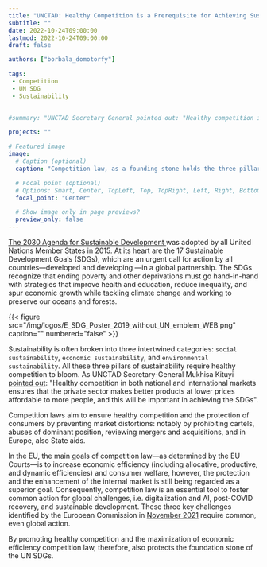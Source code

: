 ```yaml
---
title: "UNCTAD: Healthy Competition is a Prerequisite for Achieving Sustainable Development Goals"
subtitle: ""
date: 2022-10-24T09:00:00
lastmod: 2022-10-24T09:00:00
draft: false

authors: ["borbala_domotorfy"]

tags:
 - Competition
 - UN SDG
 - Sustainability
 

#summary: "UNCTAD Secretary General pointed out: "Healthy competition in both national and international markets ensures that the private sector makes better products at lower prices affordable to more people, and this will be important in achieving the SDGs" Therefore, competition law is an important foundation stone of SDGs."

projects: ""

# Featured image
image:
  # Caption (optional)
  caption: "Competition law, as a founding stone holds the three pillars of sustainability"

  # Focal point (optional)
  # Options: Smart, Center, TopLeft, Top, TopRight, Left, Right, BottomLeft, Bottom, BottomRight
  focal_point: "Center"

  # Show image only in page previews?
  preview_only: false
---
```


[The 2030 Agenda for Sustainable Development ](https://sdgs.un.org/2030agenda) was adopted by all United Nations Member States in 2015. At its heart are the 17 Sustainable Development Goals (SDGs), which are an urgent call for action by all countries—developed and developing —in a global partnership. The SDGs recognize that ending poverty and other deprivations must go hand-in-hand with strategies that improve health and education, reduce inequality, and spur economic growth while tackling climate change and working to preserve our oceans and forests.

<!---
At least a paragraph here should place the text into the contest of the Competition Data Observatory. Why did you write this blogpost?
--->
<td style="text-align: center;">{{< figure src="/img/logos/E_SDG_Poster_2019_without_UN_emblem_WEB.png" caption="" numbered="false" >}}</td>


Sustainability is often broken into three intertwined categories: `social sustainability`, `economic sustainability`, and `environmental sustainability`. All these three pillars of sustainability require healthy competition to bloom. As UNCTAD Secretary-General Mukhisa Kituyi [pointed out](https://unctad.org/news/achieving-sustainable-development-goals-will-need-healthy-competition-and-consumer-protection): "Healthy competition in both national and international markets ensures that the private sector makes better products at lower prices affordable to more people, and this will be important in achieving the SDGs".

<!---
Why are you quoted exactly this person?
--->

Competition laws aim to ensure healthy competition and the protection of consumers by preventing market distortions: notably by prohibiting cartels, abuses of dominant position, reviewing mergers and acquisitions, and in Europe, also State aids. 

In the EU, the main goals of competition law—as determined by the EU Courts—is to increase economic efficiency (including allocative, productive, and dynamic efficiencies) and consumer welfare, however, the protection and the enhancement of the internal market is still being regarded as a superior goal. Consequently, competition law is an essential tool to foster common action for global challenges, i.e. digitalization and AI, post-COVID recovery, and sustainable development. These three key challenges identified by the European Commission in [November 2021](https://ec.europa.eu/transparency/documents-register/detail?ref=COM(2021)713&lang=en) require common, even global action.

By promoting healthy competition and the maximization of economic efficiency competition law, therefore, also protects the foundation stone of the UN SDGs. 

<!---
So....
--->
